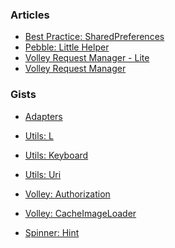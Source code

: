 ### Articles

- [Best Practice: SharedPreferences][1]
- [Pebble: Little Helper][2]
- [Volley Request Manager - Lite][3]
- [Volley Request Manager][4]

### Gists

- [Adapters][5]
- [Utils: L][6]
- [Utils: Keyboard][7]
- [Utils: Uri][8]
- [Volley: Authorization][9]
- [Volley: CacheImageLoader][10]
- [Spinner: Hint][11]
 


  [1]: https://github.com/yakivmospan/yakivmospan/blob/master/articles/android/best%20practice/Best%20Practice.%20SharedPreferences.md
  [2]: https://github.com/yakivmospan/yakivmospan/blob/master/articles/pebble/Pebble.%20Little%20Helper.md
  [3]: https://github.com/yakivmospan/yakivmospan/blob/master/articles/android/http/Volley%20Request%20Manager%20-%20Lite.md
  [4]: https://github.com/yakivmospan/yakivmospan/blob/master/articles/android/http/Volley%20Request%20Manager.md
  [5]: https://github.com/yakivmospan/yakivmospan/blob/master/gists/Adapters.md
  [6]: https://github.com/yakivmospan/yakivmospan/blob/master/gists/Utils.%20L.md
  [7]: https://github.com/yakivmospan/yakivmospan/blob/master/gists/Utils.%20Keyboard.md
  [8]: https://github.com/yakivmospan/yakivmospan/blob/master/gists/Utils.%20Uri.md
  [9]: https://github.com/yakivmospan/yakivmospan/blob/master/gists/Volley.%20Authorization.md
  [10]: https://github.com/yakivmospan/yakivmospan/blob/master/gists/Volley.%20CacheImageLoader.md
  [11]: https://github.com/yakivmospan/yakivmospan/blob/master/gists/Spinner.%20Hint.md
